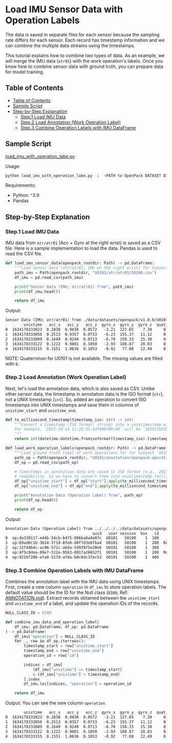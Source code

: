 # Load IMU Sensor Data with Operation Labels

The data is saved in separate files for each sensor because the sampling rate differs for each sensor.
Each record has timestamp information and we can combine the multiple data streams using the timestamps.

This tutorial explains how to combine two types of data. As an example, we will merge the IMU data (`atr01`) with the work operation's labels.
Once you know how to combine sensor data with ground truth, you can prepare data for model training.

## Table of Contents

- [Table of Contents](#table-of-contents)
- [Sample Script](#sample-script)
- [Step-by-Step Explanation](#step-by-step-explanation)
  - [Step.1 Load IMU Data](#step1-load-imu-data)
  - [Step.2 Load Annotation (Work Operation Label)](#step2-load-annotation-work-operation-label)
  - [Step.3 Combine Operation Labels with IMU DataFrame](#step3-combine-operation-labels-with-imu-dataframe)

## Sample Script

[load_imu_with_operation_labe.py](./scripts/load_imu_with_operation_labe.py)

Usage:

```bash
python load_imu_with_operation_labe.py -i  <PATH to OpenPack DATASET DIR (./data/datasets/openpack/v1.0.0/)>
```

Requirements:

- Python: ^3.9
- Pandas

## Step-by-Step Explanation

### Step.1 Load IMU Data

IMU data from `atr/atr01` (Acc + Gyro at the right wrist) is saved as a CSV file.
Here is a sample implementation to load the data. Pandas is used to read the CSV file.

```python
def load_imu_sensor_data(openpack_rootdir: Path) -> pd.DataFrame:
    """Load sensor data (atr/atr01; IMU on the right wrist) for Subject `U0101` and Sesion `S0100`."""
    path_imu = Path(openpack_rootdir, "U0101/atr/atr01/S0100.csv")
    df_imu = pd.read_csv(path_imu)

    print("Sensor Data (IMU; atr/atr01) from", path_imu)
    print(df_imu.head())

    return df_imu
```

Output:

```txt
Sensor Data (IMU; atr/atr01) from ./data/datasets/openpack/v1.0.0/U0101/atr/atr01/S0100.csv
        unixtime   acc_x   acc_y   acc_z  gyro_x  gyro_y  gyro_z  quat_w  quat_x  quat_y  quat_z
0  1634178333023  0.2838  0.9830  0.0572   -3.21  127.65    7.39     0.0     0.0     0.0     0.0
1  1634178333056  0.2513  0.9357  0.0733   -6.23  155.37   11.12     0.0     0.0     0.0     0.0
2  1634178333089  0.1649  0.9249  0.0713   -6.70  150.33   15.38     0.0     0.0     0.0     0.0
3  1634178333122  0.1222  0.9801  0.1050   -2.93  108.87   20.03     0.0     0.0     0.0     0.0
4  1634178333155  0.1551  1.0636  0.1053   -0.92   77.08   22.49     0.0     0.0     0.0     0.0
```

NOTE: Quaterninon for U0101 is not available. The missing values are filled with `0`.

### Step.2 Load Annotation (Work Operation Label)

Next, let's load the annotation data, which is also saved as CSV.
Unlike other sensor data, the timestamp in annotation data is the ISO format (`str`), not a UNIX timestamp (`int`).
So, added an operation to convert ISO timestamps into UNIX timestamps and save them in columns of `unixtime_start` and `unixtime_end`.

```python
def to_millisecond_timestamp(timestamp_iso: str) -> int:
    """Convert a timestamp (ISO format; string) into a unixtimestamp with millisecond precision.
    For example, `2021-10-14 11:25:35.437000+09:00` will be `1634178335437`.
    """
    return int(datetime.datetime.fromisoformat(timestamp_iso).timestamp() * 1e3)

def load_work_operation_labels(openpack_rootdir: Path) -> pd.DataFrame:
    """Load ground truth label of work operations for for Subject `U0101` and Sesion `S0100`."""
    path_op = Path(openpack_rootdir, "U0101/annotation/openpack-operations/S0100.csv")
    df_op = pd.read_csv(path_op)

    # Timestamps in annotation data are saved in ISO format (e.g., 2021-10-14 11:25:35.437000+09:00) for human
    # readability. So we have to convert them into unixtimestamp (milli-second precision) in advance.
    df_op["unixtime_start"] = df_op["start"].apply(to_millisecond_timestamp)
    df_op["unixtime_end"] = df_op["end"].apply(to_millisecond_timestamp)

    print("Annotation Data (Operation Label) from", path_op)
    print(df_op.head())

    return df_op
```

Output:

```txt
Annotation Data (Operation Label) from ../../../../data/datasets/openpack/v1.0.0/U0101/annotation/openpack-operations/S0100.csv
                                      uuid   user session  box   id            operation                             start                               end                                            actions  unixtime_start   unixtime_end
0  op:da330117-e44b-54cb-b475-086ba0a4e07c  U0101   S0100    1  100              Picking  2021-10-14 11:25:35.437000+09:00  2021-10-14 11:25:48.746000+09:00  act:fede6afd-9b62-58be-9788-cb8189413a78;act:2...   1634178335437  1634178348746
1  op:69ad0c16-3b24-5f19-8fe8-d8f7d3e07ba4  U0101   S0100    1  200  Relocate Item Label  2021-10-14 11:25:48.746000+09:00  2021-10-14 11:25:51.597000+09:00           act:898fed7e-1ee2-5064-8e35-04d4020c4297   1634178348746  1634178351597
2  op:12f44b4c-ac06-572c-a6da-5d93975e30e6  U0101   S0100    1  300         Assemble Box  2021-10-14 11:25:51.597000+09:00  2021-10-14 11:26:12.398000+09:00  act:600df93e-1d80-5f67-b088-7eed8c75e84b;act:5...   1634178351597  1634178372398
3  op:4f5c8dea-09e7-512e-95b3-0917a26652f1  U0101   S0100    1  200  Relocate Item Label  2021-10-14 11:26:12.398000+09:00  2021-10-14 11:26:15.694000+09:00           act:19d31a89-b9ee-5791-b188-4f42161c59d7   1634178372398  1634178375694
4  op:9216f286-efa8-517d-afda-b0c6dc37ec53  U0101   S0100    1  400         Insert Items  2021-10-14 11:26:15.694000+09:00  2021-10-14 11:26:22.250000+09:00           act:de0d2b22-bc8c-5820-b71e-abfc95bcc678   1634178375694  1634178382250
```

### Step.3 Combine Operation Labels with IMU DataFrame

Combines the annotation label with the IMU data using UNIX timestamps.
First, create a new column `operation` in `df_imu` to store operation labels.
The default value should be the ID for the Null class (`8100`, Ref: [ANNOTATION.md](../ANNOTATION.md)).
Extract records obtained between the `unixtime_start` and `unixtime_end` of a label, and update the operation IDs of the records.

```python
NULL_CLASS_ID = 8100

def combine_imu_data_and_operation_label(
    df_imu: pd.DataFrame, df_op: pd.DataFrame
) -> pd.DataFrame:
    df_imu["operation"] = NULL_CLASS_ID
    for _, row in df_op.iterrows():
        timestamp_start = row["unixtime_start"]
        timestamp_end = row["unixtime_end"]
        operation_id = row["id"]

        indices = df_imu[
            (df_imu["unixtime"] >= timestamp_start)
            & (df_imu["unixtime"] < timestamp_end)
        ].index
        df_imu.loc[indices, "operation"] = operation_id

    return df_imu
```

Output: You can see the new column `operation`.

```txt
        unixtime   acc_x   acc_y   acc_z  gyro_x  gyro_y  gyro_z  quat_w  quat_x  quat_y  quat_z  operation
0  1634178333023  0.2838  0.9830  0.0572   -3.21  127.65    7.39     0.0     0.0     0.0     0.0       8100
1  1634178333056  0.2513  0.9357  0.0733   -6.23  155.37   11.12     0.0     0.0     0.0     0.0       8100
2  1634178333089  0.1649  0.9249  0.0713   -6.70  150.33   15.38     0.0     0.0     0.0     0.0       8100
3  1634178333122  0.1222  0.9801  0.1050   -2.93  108.87   20.03     0.0     0.0     0.0     0.0       8100
4  1634178333155  0.1551  1.0636  0.1053   -0.92   77.08   22.49     0.0     0.0     0.0     0.0       8100
```
